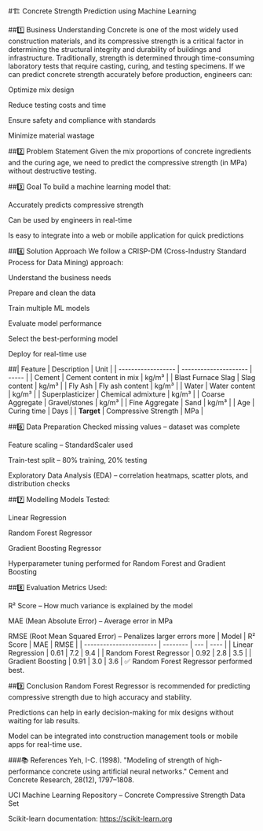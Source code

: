#🏗️ Concrete Strength Prediction using Machine Learning

##1️⃣ Business Understanding
Concrete is one of the most widely used construction materials, and its compressive strength is a critical factor in determining the structural integrity and durability of buildings and infrastructure.
Traditionally, strength is determined through time-consuming laboratory tests that require casting, curing, and testing specimens.
If we can predict concrete strength accurately before production, engineers can:

Optimize mix design

Reduce testing costs and time

Ensure safety and compliance with standards

Minimize material wastage

##2️⃣ Problem Statement
Given the mix proportions of concrete ingredients and the curing age, we need to predict the compressive strength (in MPa) without destructive testing.

##3️⃣ Goal
To build a machine learning model that:

Accurately predicts compressive strength

Can be used by engineers in real-time

Is easy to integrate into a web or mobile application for quick predictions

##4️⃣ Solution Approach
We follow a CRISP-DM (Cross-Industry Standard Process for Data Mining) approach:

Understand the business needs

Prepare and clean the data

Train multiple ML models

Evaluate model performance

Select the best-performing model

Deploy for real-time use

##| Feature            | Description           | Unit  |
| ------------------ | --------------------- | ----- |
| Cement             | Cement content in mix | kg/m³ |
| Blast Furnace Slag | Slag content          | kg/m³ |
| Fly Ash            | Fly ash content       | kg/m³ |
| Water              | Water content         | kg/m³ |
| Superplasticizer   | Chemical admixture    | kg/m³ |
| Coarse Aggregate   | Gravel/stones         | kg/m³ |
| Fine Aggregate     | Sand                  | kg/m³ |
| Age                | Curing time           | Days  |
| **Target**         | Compressive Strength  | MPa   |

##6️⃣ Data Preparation
Checked missing values – dataset was complete

Feature scaling – StandardScaler used

Train-test split – 80% training, 20% testing

Exploratory Data Analysis (EDA) – correlation heatmaps, scatter plots, and distribution checks

##7️⃣ Modelling
Models Tested:

Linear Regression

Random Forest Regressor

Gradient Boosting Regressor

Hyperparameter tuning performed for Random Forest and Gradient Boosting

##8️⃣ Evaluation
Metrics Used:

R² Score – How much variance is explained by the model

MAE (Mean Absolute Error) – Average error in MPa

RMSE (Root Mean Squared Error) – Penalizes larger errors more
| Model                   | R² Score | MAE | RMSE |
| ----------------------- | -------- | --- | ---- |
| Linear Regression       | 0.61     | 7.2 | 9.4  |
| Random Forest Regressor | 0.92     | 2.8 | 3.5  |
| Gradient Boosting       | 0.91     | 3.0 | 3.6  |
✅ Random Forest Regressor performed best.

##9️⃣ Conclusion
Random Forest Regressor is recommended for predicting compressive strength due to high accuracy and stability.

Predictions can help in early decision-making for mix designs without waiting for lab results.

Model can be integrated into construction management tools or mobile apps for real-time use.

###📚 References
Yeh, I-C. (1998). "Modeling of strength of high-performance concrete using artificial neural networks." Cement and Concrete Research, 28(12), 1797–1808.

UCI Machine Learning Repository – Concrete Compressive Strength Data Set

Scikit-learn documentation: https://scikit-learn.org
